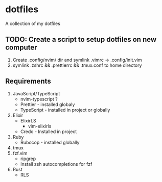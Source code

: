 # dotfiles

A collection of my dotfiles

## TODO: Create a script to setup dotfiles on new computer

1. Create .config/nvim/ dir and symlink .vimrc -> .config/init.vim
2. symlink .zshrc && .prettierrc && .tmux.conf to home directory

## Requirements

1. JavaScript/TypeScript
   - nvim-typescript ?
   - Prettier - installed globaly
   - TypeScript - installed in project or globally
2. Elixir
   - ElixirLS
     - vim-elixirls
   - Credo - Installed in project
3. Ruby
   - Rubocop - installed globally
4. tmux
5. fzf.vim
   - ripgrep
   - Install zsh autocompletions for fzf
6. Rust
   - RLS
